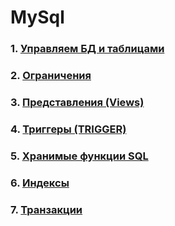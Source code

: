 # MySql

### 1. [Управляем БД и таблицами](01-DDL/)
### 2. [Ограничения](02-constraints/)
### 3. [Представления (Views)](03-views/)
### 4. [Триггеры (TRIGGER)](04-triggers/)
### 5. [Хранимые функции SQL](05-functions/)
### 6. [Индексы](06-index/)
### 7. [Транзакции](07-transaction/)

